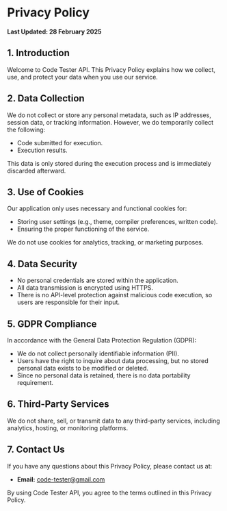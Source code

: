 # Privacy Policy  
**Last Updated: 28 February 2025**  

## 1. Introduction  
Welcome to Code Tester API. This Privacy Policy explains how we collect, use, and protect your data when you use our service.

## 2. Data Collection  
We do not collect or store any personal metadata, such as IP addresses, session data, or tracking information. However, we do temporarily collect the following:
- Code submitted for execution.
- Execution results.

This data is only stored during the execution process and is immediately discarded afterward.

## 3. Use of Cookies  
Our application only uses necessary and functional cookies for:
- Storing user settings (e.g., theme, compiler preferences, written code).
- Ensuring the proper functioning of the service.

We do not use cookies for analytics, tracking, or marketing purposes.

## 4. Data Security  
- No personal credentials are stored within the application.
- All data transmission is encrypted using HTTPS.
- There is no API-level protection against malicious code execution, so users are responsible for their input.

## 5. GDPR Compliance  
In accordance with the General Data Protection Regulation (GDPR):
- We do not collect personally identifiable information (PII).
- Users have the right to inquire about data processing, but no stored personal data exists to be modified or deleted.
- Since no personal data is retained, there is no data portability requirement.

## 6. Third-Party Services  
We do not share, sell, or transmit data to any third-party services, including analytics, hosting, or monitoring platforms.

## 7. Contact Us  
If you have any questions about this Privacy Policy, please contact us at:
- **Email:** code-tester@gmail.com

By using Code Tester API, you agree to the terms outlined in this Privacy Policy.

